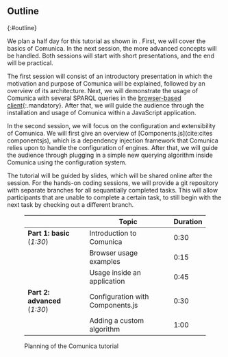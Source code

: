 ## Outline
{:#outline}

We plan a half day for this tutorial as shown in [](#planning).
First, we will cover the basics of Comunica.
In the next session, the more advanced concepts will be handled.
Both sessions will start with short presentations,
and the end will be practical.

The first session will consist of an introductory presentation
in which the motivation and purpose of Comunica will be explained,
followed by an overview of its architecture.
Next, we will demonstrate the usage of Comunica
with several SPARQL queries in the [browser-based client](http://query.linkeddatafragments.org/){:.mandatory}.
After that, we will guide the audience through the installation
and usage of Comunica within a JavaScript application.

In the second session, we will focus on the configuration and extensibility of Comunica.
We will first give an overview of [Components.js](cite:cites componentsjs),
which is a dependency injection framework
that Comunica relies upon to handle the configuration of engines.
After that, we will guide the audience through plugging in a simple new querying algorithm
inside Comunica using the configuration system.

The tutorial will be guided by slides,
which will be shared online after the session.
For the hands-on coding sessions, we will provide
a git repository with separate branches for all sequantially completed tasks.
This will allow participants that are unable to complete a certain task,
to still begin with the next task by checking out a different branch.

<figure id="planning" markdown="1" class="table">

|                                  | Topic | Duration |
|----------------------------------|-------|----------|
| **Part 1: basic** (_1:30_)       | Introduction to Comunica | 0:30   |
|                                  | Browser usage examples  | 0:15   |
|                                  | Usage inside an application | 0:45   |
| **Part 2: advanced** (_1:30_)    | Configuration with Components.js | 0:30   |
|                                  | Adding a custom algorithm | 1:00   |

<figcaption markdown="block">
Planning of the Comunica tutorial
</figcaption>
</figure>
